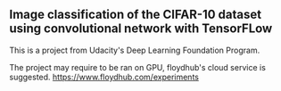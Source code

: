 ## Image classification of the CIFAR-10 dataset using convolutional network with TensorFLow

This is a project from Udacity's Deep Learning Foundation Program.

The project may require to be ran on GPU, floydhub's cloud service is suggested.
https://www.floydhub.com/experiments
